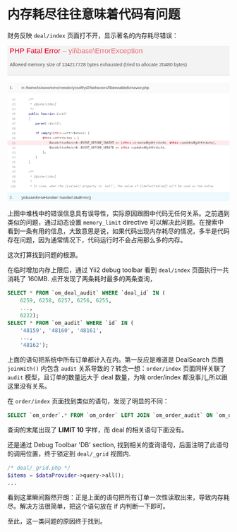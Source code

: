 # 内存耗尽往往意味着代码有问题

财务反映 `deal/index` 页面打不开，显示著名的内存耗尽错误：

![内存耗尽报错](/images/memory-exhausted-error.png)

上图中堆栈中的错误信息具有误导性，实际原因跟图中代码无任何关系。之前遇到类似的问题，通过动态设置 `memory_limit` directive 可以解决此问题。在搜索中看到一条有用的信息，大致意思是说，如果代码出现内存耗尽的情况，多半是代码存在问题，因为通常情况下，代码运行时不会占用那么多的内存。

这次打算找到问题的根源。

在临时增加内存上限后，通过 Yii2 debug toolbar 看到 `deal/index` 页面执行一共消耗了 160MB. 点开发现了两条耗时最多的两条查询，

```sql
SELECT * FROM `om_deal_audit` WHERE `deal_id` IN (
    6259, 6258, 6257, 6256, 6255, 
    ...,
    6222);
SELECT * FROM `om_audit` WHERE `id` IN (
    '48159', '48160', '48161',
    ...,
    '48162');
```
上面的语句把系统中所有订单都计入在内。第一反应是难道是 DealSearch 页面 `joinWith()` 内包含 `audit` 关系导致的？转念一想：`order/index` 页面同样关联了 `audit` 模型，且订单的数量远大于 deal 数量，为啥 order/index 都没事儿,所以跟这里没有关系。

在 `order/index` 页面找到类似的语句，发现了明显的不同：

```sql
SELECT `om_order`.* FROM `om_order` LEFT JOIN `om_order_audit` ON `om_order`.`id` = `om_order_audit`.`order_id` LEFT JOIN `om_audit` ON `om_order_audit`.`audit_id` = `om_audit`.`id` LEFT JOIN `om_company` ON `om_order`.`customer_id` = `om_company`.`id` LEFT JOIN `om_address` ON `om_order`.`address_id` = `om_address`.`id` ORDER BY `c_time` DESC LIMIT 10
```

查询的末尾出现了 **LIMIT 10** 字样，而 deal 的相关语句下面没有。

还是通过 Debug Toolbar 'DB' section, 找到相关的查询语句，后面注明了此语句的调用位置，终于锁定到 `deal/_grid` 视图内.

```php
/* deal/_grid.php */
$items = $dataProvider->query->all();
...
```

看到这里瞬间豁然开朗：正是上面的语句把所有订单一次性读取出来，导致内存耗尽。解决方法很简单，把这个语句放在 if 内判断一下即可。

至此，这一类问题的原因终于找到。
